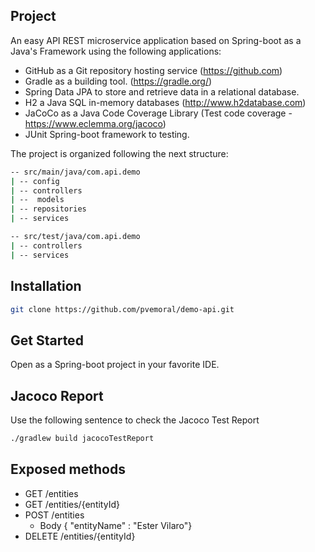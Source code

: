 ## Project

An easy API REST microservice application based on Spring-boot as a Java's Framework using the following applications:
- GitHub as a Git repository hosting service (https://github.com) 
- Gradle as a building tool. (https://gradle.org/)
- Spring Data JPA to store and retrieve data in a relational database.
- H2 a Java SQL in-memory databases (http://www.h2database.com)
- JaCoCo as a Java Code Coverage Library (Test code coverage - https://www.eclemma.org/jacoco)
- JUnit Spring-boot framework to testing.

The project is organized following the next structure:
```bash
-- src/main/java/com.api.demo
| -- config 
| -- controllers
| --  models
| -- repositories
| -- services
```    

```bash
-- src/test/java/com.api.demo
| -- controllers
| -- services
```
## Installation
```bash
git clone https://github.com/pvemoral/demo-api.git
```
## Get Started
Open as a Spring-boot project in your favorite IDE.

## Jacoco Report
Use the following sentence to check the Jacoco Test Report

```bash
./gradlew build jacocoTestReport
```

## Exposed methods

* GET /entities
* GET /entities/{entityId}
* POST /entities
    * Body 
{    "entityName" : "Ester Vilaro"}
* DELETE /entities/{entityId}